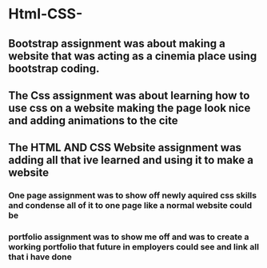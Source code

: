 # Html-CSS-
## Bootstrap assignment was about making a website that was acting as a cinemia place using bootstrap coding.
## The Css assignment was about learning how to use css on a website making the page look nice and adding animations to the cite
## The HTML AND CSS Website assignment was adding all that ive learned and using it to make a website 
### One page assignment was to show off newly aquired css skills and condense all of it to one page like a normal website could be
### portfolio assignment was to show me off and was to create a working portfolio that future in employers could see and link all that i have done 
